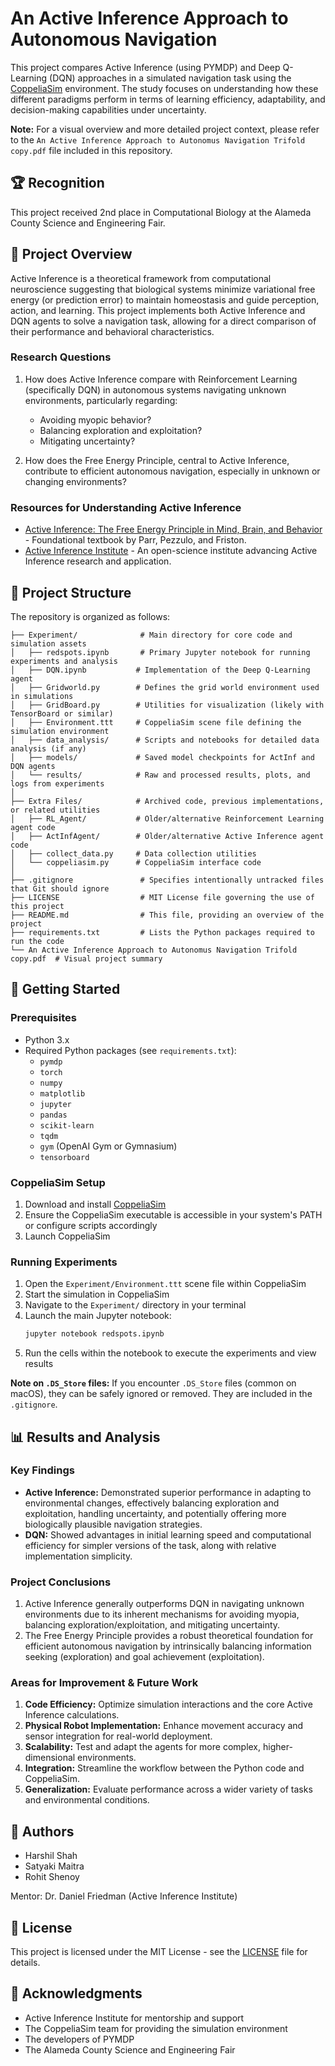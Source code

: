 # An Active Inference Approach to Autonomous Navigation

This project compares Active Inference (using PYMDP) and Deep Q-Learning (DQN) approaches in a simulated navigation task using the [CoppeliaSim](https://www.coppeliarobotics.com/) environment. The study focuses on understanding how these different paradigms perform in terms of learning efficiency, adaptability, and decision-making capabilities under uncertainty.

**Note:** For a visual overview and more detailed project context, please refer to the `An Active Inference Approach to Autonomus Navigation Trifold copy.pdf` file included in this repository.

## 🏆 Recognition
This project received 2nd place in Computational Biology at the Alameda County Science and Engineering Fair.

## 🧠 Project Overview

Active Inference is a theoretical framework from computational neuroscience suggesting that biological systems minimize variational free energy (or prediction error) to maintain homeostasis and guide perception, action, and learning. This project implements both Active Inference and DQN agents to solve a navigation task, allowing for a direct comparison of their performance and behavioral characteristics.

### Research Questions
1. How does Active Inference compare with Reinforcement Learning (specifically DQN) in autonomous systems navigating unknown environments, particularly regarding:
    - Avoiding myopic behavior?
    - Balancing exploration and exploitation?
    - Mitigating uncertainty?

2. How does the Free Energy Principle, central to Active Inference, contribute to efficient autonomous navigation, especially in unknown or changing environments?

### Resources for Understanding Active Inference

- [Active Inference: The Free Energy Principle in Mind, Brain, and Behavior](https://direct.mit.edu/books/oa-monograph/5299/Active-InferenceThe-Free-Energy-Principle-in-Mind) - Foundational textbook by Parr, Pezzulo, and Friston.
- [Active Inference Institute](https://www.activeinference.institute/) - An open-science institute advancing Active Inference research and application.

## 📁 Project Structure

The repository is organized as follows:

```
├── Experiment/              # Main directory for core code and simulation assets
│   ├── redspots.ipynb       # Primary Jupyter notebook for running experiments and analysis
│   ├── DQN.ipynb           # Implementation of the Deep Q-Learning agent
│   ├── Gridworld.py        # Defines the grid world environment used in simulations
│   ├── GridBoard.py        # Utilities for visualization (likely with TensorBoard or similar)
│   ├── Environment.ttt     # CoppeliaSim scene file defining the simulation environment
│   ├── data_analysis/      # Scripts and notebooks for detailed data analysis (if any)
│   ├── models/             # Saved model checkpoints for ActInf and DQN agents
│   └── results/            # Raw and processed results, plots, and logs from experiments
│
├── Extra Files/            # Archived code, previous implementations, or related utilities
│   ├── RL_Agent/           # Older/alternative Reinforcement Learning agent code
│   ├── ActInfAgent/        # Older/alternative Active Inference agent code
│   ├── collect_data.py     # Data collection utilities
│   └── coppeliasim.py      # CoppeliaSim interface code
│
├── .gitignore               # Specifies intentionally untracked files that Git should ignore
├── LICENSE                  # MIT License file governing the use of this project
├── README.md                # This file, providing an overview of the project
├── requirements.txt         # Lists the Python packages required to run the code
└── An Active Inference Approach to Autonomus Navigation Trifold copy.pdf  # Visual project summary
```

## 🚀 Getting Started

### Prerequisites

- Python 3.x
- Required Python packages (see `requirements.txt`):
  - `pymdp`
  - `torch`
  - `numpy`
  - `matplotlib`
  - `jupyter`
  - `pandas`
  - `scikit-learn`
  - `tqdm`
  - `gym` (OpenAI Gym or Gymnasium)
  - `tensorboard`

### CoppeliaSim Setup

1. Download and install [CoppeliaSim](https://www.coppeliarobotics.com/)
2. Ensure the CoppeliaSim executable is accessible in your system's PATH or configure scripts accordingly
3. Launch CoppeliaSim

### Running Experiments

1. Open the `Experiment/Environment.ttt` scene file within CoppeliaSim
2. Start the simulation in CoppeliaSim
3. Navigate to the `Experiment/` directory in your terminal
4. Launch the main Jupyter notebook:
   ```bash
   jupyter notebook redspots.ipynb
   ```
5. Run the cells within the notebook to execute the experiments and view results

**Note on `.DS_Store` files:** If you encounter `.DS_Store` files (common on macOS), they can be safely ignored or removed. They are included in the `.gitignore`.

## 📊 Results and Analysis

### Key Findings
- **Active Inference:** Demonstrated superior performance in adapting to environmental changes, effectively balancing exploration and exploitation, handling uncertainty, and potentially offering more biologically plausible navigation strategies.
- **DQN:** Showed advantages in initial learning speed and computational efficiency for simpler versions of the task, along with relative implementation simplicity.

### Project Conclusions
1. Active Inference generally outperforms DQN in navigating unknown environments due to its inherent mechanisms for avoiding myopia, balancing exploration/exploitation, and mitigating uncertainty.
2. The Free Energy Principle provides a robust theoretical foundation for efficient autonomous navigation by intrinsically balancing information seeking (exploration) and goal achievement (exploitation).

### Areas for Improvement & Future Work
1. **Code Efficiency:** Optimize simulation interactions and the core Active Inference calculations.
2. **Physical Robot Implementation:** Enhance movement accuracy and sensor integration for real-world deployment.
3. **Scalability:** Test and adapt the agents for more complex, higher-dimensional environments.
4. **Integration:** Streamline the workflow between the Python code and CoppeliaSim.
5. **Generalization:** Evaluate performance across a wider variety of tasks and environmental conditions.

## 👥 Authors

- Harshil Shah
- Satyaki Maitra
- Rohit Shenoy

Mentor: Dr. Daniel Friedman (Active Inference Institute)

## 📝 License

This project is licensed under the MIT License - see the [LICENSE](LICENSE) file for details.

## 🙏 Acknowledgments

- Active Inference Institute for mentorship and support
- The CoppeliaSim team for providing the simulation environment
- The developers of PYMDP
- The Alameda County Science and Engineering Fair